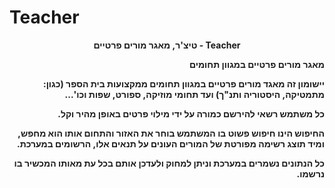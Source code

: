 # Teacher
<p dir='rtl' align='center'><b>
Teacher - טיצ'ר, מאגר מורים פרטיים
  <b/></p>
<p dir='rtl' align='right'>
מאגר מורים פרטיים במגוון תחומים
<p dir='rtl' align='right'>
יישומון זה מאגד מורים פרטיים במגוון תחומים ממקצועות בית הספר (כגון: מתמטיקה, היסטוריה ותנ"ך) ועד תחומי מוזיקה, ספורט, שפות וכו'...
<p dir='rtl' align='right'>
כל משתמש רשאי להירשם כמורה על ידי מילוי פרטים באופן מהיר וקל.
<p dir='rtl' align='right'>
החיפוש הינו חיפוש פשוט בו המשתמש בוחר את האזור והתחום אותו הוא מחפש, ומיד תוצג רשימה מפורטת של המורים העונים על תנאים אלו, הרשומים במערכת.
<p dir='rtl' align='right'>
כל הנתונים נשמרים במערכת וניתן למחוק ולעדכן אותם בכל עת מאותו המכשיר בו נרשמו.
</p>
